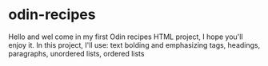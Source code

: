 # odin-recipes
Hello and wel come in my first Odin recipes HTML project, I hope you'll enjoy it.
In this project, I'll use: text bolding and emphasizing tags, headings, paragraphs, unordered lists, ordered lists